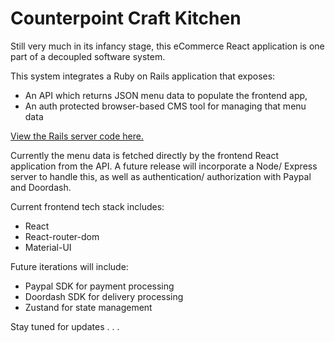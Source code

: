 # Counterpoint Craft Kitchen

Still very much in its infancy stage, this eCommerce React application is one part of a decoupled software system.

This system integrates a Ruby on Rails application that exposes:
  * An API which returns JSON menu data to populate the frontend app,
  * An auth protected browser-based CMS tool for managing that menu data

  [View the Rails server code here.]('https://github.com/sds-smith/restaurant_menu_cms')

Currently the menu data is fetched directly by the frontend React application from the API. A future release will incorporate a Node/ Express server to handle this, as well as authentication/ authorization with Paypal and Doordash.

Current frontend tech stack includes:
  * React
  * React-router-dom
  * Material-UI

Future iterations will include:
  * Paypal SDK for payment processing
  * Doordash SDK for delivery processing
  * Zustand for state management

Stay tuned for updates . . .

